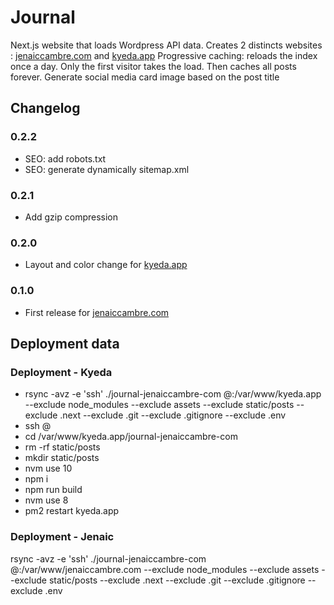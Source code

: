 # Journal

Next.js website that loads Wordpress API data.
Creates 2 distincts websites : [jenaiccambre.com](jenaiccambre.com) and [kyeda.app](kyeda.app)
Progressive caching: reloads the index once a day. Only the first visitor takes the load. Then caches all posts forever.
Generate social media card image based on the post title

## Changelog

### 0.2.2

- SEO: add robots.txt
- SEO: generate dynamically sitemap.xml

### 0.2.1

- Add gzip compression

### 0.2.0

- Layout and color change for [kyeda.app](kyeda.app)

### 0.1.0

- First release for [jenaiccambre.com](jenaiccambre.com)

## Deployment data

### Deployment - Kyeda

- rsync -avz -e 'ssh' ./journal-jenaiccambre-com <user>@<host>:/var/www/kyeda.app --exclude node_modules --exclude assets --exclude static/posts --exclude .next --exclude .git --exclude .gitignore --exclude .env
- ssh <user>@<host>
- cd /var/www/kyeda.app/journal-jenaiccambre-com
- rm -rf static/posts
- mkdir static/posts
- nvm use 10
- npm i
- npm run build
- nvm use 8
- pm2 restart kyeda.app

### Deployment - Jenaic

rsync -avz -e 'ssh' ./journal-jenaiccambre-com <user>@<host>:/var/www/jenaiccambre.com --exclude node_modules --exclude assets --exclude static/posts --exclude .next --exclude .git --exclude .gitignore --exclude .env
